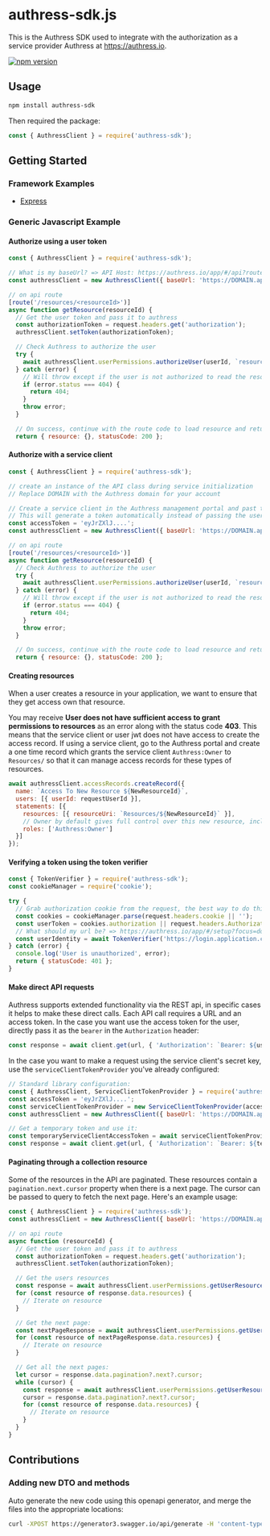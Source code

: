# authress-sdk.js
This is the Authress SDK used to integrate with the authorization as a service provider Authress at https://authress.io.

[![npm version](https://badge.fury.io/js/authress-sdk.svg)](https://badge.fury.io/js/authress-sdk)


## Usage

```sh
npm install authress-sdk
```

Then required the package:
```js
const { AuthressClient } = require('authress-sdk');
```

## Getting Started

### Framework Examples
* [Express](./examples/expressMicroservice)

### Generic Javascript Example
#### Authorize using a user token
```js
const { AuthressClient } = require('authress-sdk');

// What is my baseUrl? => API Host: https://authress.io/app/#/api?route=overview
const authressClient = new AuthressClient({ baseUrl: 'https://DOMAIN.api-REGION.authress.io' });

// on api route
[route('/resources/<resourceId>')]
async function getResource(resourceId) {
  // Get the user token and pass it to authress
  const authorizationToken = request.headers.get('authorization');
  authressClient.setToken(authorizationToken);

  // Check Authress to authorize the user
  try {
    await authressClient.userPermissions.authorizeUser(userId, `resources/${resourceId}`, 'READ');
  } catch (error) {
    // Will throw except if the user is not authorized to read the resource
    if (error.status === 404) {
      return 404;
    }
    throw error;
  }

  // On success, continue with the route code to load resource and return it
  return { resource: {}, statusCode: 200 };
```

#### Authorize with a service client
```js
const { AuthressClient } = require('authress-sdk');

// create an instance of the API class during service initialization
// Replace DOMAIN with the Authress domain for your account

// Create a service client in the Authress management portal and past the access token here
// This will generate a token automatically instead of passing the user token to the api
const accessToken = 'eyJrZXlJ....';
const authressClient = new AuthressClient({ baseUrl: 'https://DOMAIN.api-REGION.authress.io' }, accessToken);

// on api route
[route('/resources/<resourceId>')]
async function getResource(resourceId) {
  // Check Authress to authorize the user
  try {
    await authressClient.userPermissions.authorizeUser(userId, `resources/${resourceId}`, 'READ');
  } catch (error) {
    // Will throw except if the user is not authorized to read the resource
    if (error.status === 404) {
      return 404;
    }
    throw error;
  }

  // On success, continue with the route code to load resource and return it
  return { resource: {}, statusCode: 200 };
```

#### Creating resources
When a user creates a resource in your application, we want to ensure that they get access own that resource.

You may receive **User does not have sufficient access to grant permissions to resources** as an error along with the status code **403**. This means that the service client or user jwt does not have access to create the access record. If using a service client, go to the Authress portal and create a one time record which grants the service client `Authress:Owner` to `Resources/` so that it can manage access records for these types of resources.

```js
await authressClient.accessRecords.createRecord({
  name: `Access To New Resource ${NewResourceId}`,
  users: [{ userId: requestUserId }],
  statements: [{
    resources: [{ resourceUri: `Resources/${NewResourceId}` }],
    // Owner by default gives full control over this new resource, including the ability to grant others access as well.
    roles: ['Authress:Owner']
  }]
});
```

#### Verifying a token using the token verifier
```js
const { TokenVerifier } = require('authress-sdk');
const cookieManager = require('cookie');

try {
  // Grab authorization cookie from the request, the best way to do this will be framework specific.
  const cookies = cookieManager.parse(request.headers.cookie || '');
  const userToken = cookies.authorization || request.headers.Authorization.split(' ')[1];
  // What should my url be? => https://authress.io/app/#/setup?focus=domain
  const userIdentity = await TokenVerifier('https://login.application.com', userToken);
} catch (error) {
  console.log('User is unauthorized', error);
  return { statusCode: 401 };
}
```

#### Make direct API requests
Authress supports extended functionality via the REST api, in specific cases it helps to make these direct calls. Each API call requires a URL and an access token. In the case you want use the access token for the user, directly pass it as the `bearer` in the `Authorization` header:
```js
const response = await client.get(url, { 'Authorization': `Bearer: ${userAccessToken}` });
```

In the case you want to make a request using the service client's secret key, use the `serviceClientTokenProvider` you've already configured:
```js
// Standard library configuration:
const { AuthressClient, ServiceClientTokenProvider } = require('authress-sdk');
const accessToken = 'eyJrZXlJ....';
const serviceClientTokenProvider = new ServiceClientTokenProvider(accessToken);
const authressClient = new AuthressClient({ baseUrl: 'https://DOMAIN.api-REGION.authress.io' }, serviceClientTokenProvider);

// Get a temporary token and use it:
const temporaryServiceClientAccessToken = await serviceClientTokenProvider.getToken();
const response = await client.get(url, { 'Authorization': `Bearer: ${temporaryServiceClientAccessToken}` });
```

#### Paginating through a collection resource
Some of the resources in the API are paginated. These resources contain a `pagination.next.cursor` property when there is a next page. The cursor can be passed to query to fetch the next page. Here's an example usage:

```js
const { AuthressClient } = require('authress-sdk');
const authressClient = new AuthressClient({ baseUrl: 'https://DOMAIN.api-REGION.authress.io' })

// on api route
async function (resourceId) {
  // Get the user token and pass it to authress
  const authorizationToken = request.headers.get('authorization');
  authressClient.setToken(authorizationToken);

  // Get the users resources
  const response = await authressClient.userPermissions.getUserResources(userId, `resources/*`, 10, null, 'READ');
  for (const resource of response.data.resources) {
    // Iterate on resource
  }

  // Get the next page:
  const nextPageResponse = await authressClient.userPermissions.getUserResources(userId, `resources/*`, 10, response.data.pagination.next.cursor, 'READ');
  for (const resource of nextPageResponse.data.resources) {
    // Iterate on resource
  }

  // Get all the next pages:
  let cursor = response.data.pagination?.next?.cursor;
  while (cursor) {
    const response = await authressClient.userPermissions.getUserResources(userId, `resources/*`, 10, cursor, 'READ');
    cursor = response.data.pagination?.next?.cursor;
    for (const resource of response.data.resources) {
      // Iterate on resource
    }
  }
}
```

## Contributions

### Adding new DTO and methods
Auto generate the new code using this openapi generator, and merge the files into the appropriate locations:
```bash
curl -XPOST https://generator3.swagger.io/api/generate -H 'content-type: application/json' -d '{"specURL" : "https://api.authress.io/.well-known/openapi.json","lang" : "typescript-fetch","type" : "CLIENT","codegenVersion" : "V3"}'  --output generated_sdk.tar.gz

```
